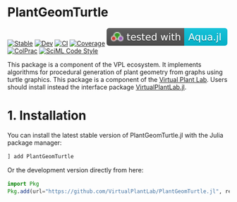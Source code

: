 # PlantGeomTurtle

[![Stable](https://img.shields.io/badge/docs-stable-blue.svg)](https://virtualplantlab.com/stable/api/turtle/)
[![Dev](https://img.shields.io/badge/docs-dev-blue.svg)](https://virtualplantlab.com/dev/api/turtle/)
[![CI](https://github.com/VirtualPlantLab/PlantGeomTurtle.jl/actions/workflows/CI.yml/badge.svg)](https://github.com/VirtualPlantLab/PlantGeomTurtle.jl/actions/workflows/CI.yml)
[![Coverage](https://codecov.io/gh/VirtualPlantLab/PlantGeomTurtle.jl/branch/master/graph/badge.svg?token=LCZHPERHUN)](https://codecov.io/gh/VirtualPlantLab/PlantGeomTurtle.jl)
[![Aqua QA](https://raw.githubusercontent.com/JuliaTesting/Aqua.jl/master/badge.svg)](https://github.com/JuliaTesting/Aqua.jl)
[![ColPrac](https://img.shields.io/badge/ColPrac-Contributor's%20Guide-blueviolet)](https://github.com/SciML/ColPrac)
[![SciML Code Style](https://img.shields.io/static/v1?label=code%20style&message=SciML&color=9558b2&labelColor=389826)](https://github.com/SciML/SciMLStyle)

This package is a component of the VPL ecosystem. It implements algorithms for procedural
generation of plant geometry from graphs using turtle graphics. This package is a component
of the [Virtual Plant Lab](http://virtualplantlab.com/). Users should install instead the
interface package [VirtualPlantLab.jl](https://github.com/VirtualPlantLab/VirtualPlantLab.jl).

# 1. Installation

You can install the latest stable version of PlantGeomTurtle.jl with the Julia package manager:

```julia
] add PlantGeomTurtle
```

Or the development version directly from here:

```julia
import Pkg
Pkg.add(url="https://github.com/VirtualPlantLab/PlantGeomTurtle.jl", rev = "master")
```
